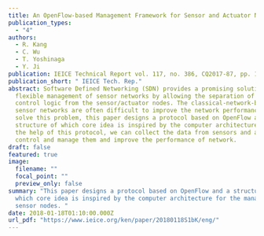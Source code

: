 ```yaml
---
title: An OpenFlow-based Management Framework for Sensor and Actuator Networks
publication_types:
  - "4"
authors:
  - R. Kang
  - C. Wu
  - T. Yoshinaga
  - Y. Ji
publication: IEICE Technical Report vol. 117, no. 386, CQ2017-87, pp. 11-16, Jan. 2018
publication_short: " IEICE Tech. Rep."
abstract: Software Defined Networking (SDN) provides a promising solution in
  flexible management of sensor networks by allowing the separation of the
  control logic from the sensor/actuator nodes. The classical-network-based
  sensor networks are often difficult to improve the network performance. To
  solve this problem, this paper designs a protocol based on OpenFlow and a
  structure of which core idea is inspired by the computer architecture. With
  the help of this protocol, we can collect the data from sensors and actuators,
  control and manage them and improve the performance of network.
draft: false
featured: true
image:
  filename: ""
  focal_point: ""
  preview_only: false
summary: "This paper designs a protocol based on OpenFlow and a structure of
  which core idea is inspired by the computer architecture for the management of
  sensor nodes. "
date: 2018-01-18T01:10:00.000Z
url_pdf: "https://www.ieice.org/ken/paper/20180118S1bK/eng/"
---
```

